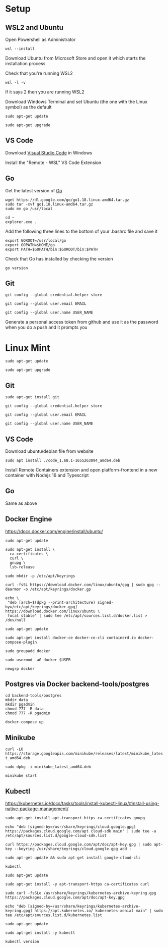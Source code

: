 # Setup

## WSL2 and Ubuntu

Open Powershell as Administrator

`wsl --install`

Download Ubuntu from Microsoft Store and open it which starts the installation process

Check that you're running WSL2

`wsl -l -v`

If it says 2 then you are running WSL2

Download Windows Terminal and set Ubuntu (the one with the Linux symbol) as the default

`sudo apt-get update`

`sudo apt-get upgrade`

## VS Code

Download [Visual Studio Code](https://code.visualstudio.com) in Windows

Install the "Remote - WSL" VS Code Extension

## Go

Get the latest version of [Go](https://go.dev/dl/)

```
wget https://dl.google.com/go/go1.18.linux-amd64.tar.gz
sudo tar -xvf go1.18.linux-amd64.tar.gz
sudo mv go /usr/local
```

```
cd ~
explorer.exe .
```

Add the following three lines to the bottom of your .bashrc file and save it

```
export GOROOT=/usr/local/go
export GOPATH=$HOME/go
export PATH=$GOPATH/bin:$GOROOT/bin:$PATH
```

Check that Go has installed by checking the version

`go version`

## Git

`git config --global credential.helper store`

`git config --global user.email EMAIL`

`git config --global user.name USER_NAME`

Generate a personal access token from github and use it as the password when you do a push and it prompts you

# Linux Mint

`sudo apt-get update`

`sudo apt-get upgrade`

## Git

`sudo apt-get install git`

`git config --global credential.helper store`

`git config --global user.email EMAIL`

`git config --global user.name USER_NAME`

## VS Code

Download ubuntu/debian file from website

`sudo apt install ./code_1.68.1-1655263094_amd64.deb`

Install Remote Containers extension and open platform-frontend in a new container with Nodejs 16 and Typescript

## Go

Same as above

## Docker Engine

https://docs.docker.com/engine/install/ubuntu/

`sudo apt-get update`

```
sudo apt-get install \
  ca-certificates \
  curl \
  gnupg \
  lsb-release
```

`sudo mkdir -p /etc/apt/keyrings`

`curl -fsSL https://download.docker.com/linux/ubuntu/gpg | sudo gpg --dearmor -o /etc/apt/keyrings/docker.gp`
 
 ```
 echo \
  "deb [arch=$(dpkg --print-architecture) signed-by=/etc/apt/keyrings/docker.gpg] https://download.docker.com/linux/ubuntu \
  focal stable" | sudo tee /etc/apt/sources.list.d/docker.list > /dev/null
```

`sudo apt-get update`

`sudo apt-get install docker-ce docker-ce-cli containerd.io docker-compose-plugin`

`sudo groupadd docker`

`sudo usermod -aG docker $USER`

`newgrp docker`

## Postgres via Docker backend-tools/postgres
```
cd backend-tools/postgres
mkdir data
mkdir pgadmin
chmod 777 -R data
chmod 777 -R pgadmin
```
`docker-compose up`

## Minikube

`curl -LO https://storage.googleapis.com/minikube/releases/latest/minikube_latest_amd64.deb`

`sudo dpkg -i minikube_latest_amd64.deb`

`minikube start`

## Kubectl

https://kubernetes.io/docs/tasks/tools/install-kubectl-linux/#install-using-native-package-management/

`sudo apt-get install apt-transport-https ca-certificates gnupg`

`echo "deb [signed-by=/usr/share/keyrings/cloud.google.gpg] https://packages.cloud.google.com/apt cloud-sdk main" | sudo tee -a /etc/apt/sources.list.d/google-cloud-sdk.list`

`curl https://packages.cloud.google.com/apt/doc/apt-key.gpg | sudo apt-key --keyring /usr/share/keyrings/cloud.google.gpg add -`

`sudo apt-get update && sudo apt-get install google-cloud-cli`

`kubectl`

`sudo apt-get update`

`sudo apt-get install -y apt-transport-https ca-certificates curl`

`sudo curl -fsSLo /usr/share/keyrings/kubernetes-archive-keyring.gpg https://packages.cloud.google.com/apt/doc/apt-key.gpg`

`echo "deb [signed-by=/usr/share/keyrings/kubernetes-archive-keyring.gpg] https://apt.kubernetes.io/ kubernetes-xenial main" | sudo tee /etc/apt/sources.list.d/kubernetes.list`

`sudo apt-get update`

`sudo apt-get install -y kubectl`

`kubectl version`

